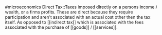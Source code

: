 #microeconomics 
Direct Tax::Taxes imposed directly on a persons income / wealth, or a firms profits. These are direct because they require participation and aren't associated with an actual cost other then the tax itself. As opposed to [[indirect tax]] which is associated with the fees associated with the purchase of [[goods]] / [[services]].